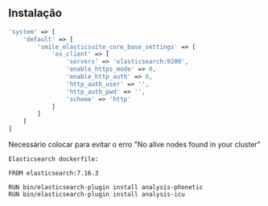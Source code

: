 ## Instalação

```php
'system' => [
    'default' => [
        'smile_elasticsuite_core_base_settings' => [
            'es_client' => [
                'servers' => 'elasticsearch:9200',
                'enable_https_mode' => 0,
                'enable_http_auth' => 0,
                'http_auth_user' => '',
                'http_auth_pwd' => '',
                'scheme' => 'http'
            ]
        ]
    ]
]
```

Necessário colocar para evitar o erro "No alive nodes found in your cluster"

`Elasticsearch dockerfile:`

```docker
FROM elasticsearch:7.16.3

RUN bin/elasticsearch-plugin install analysis-phonetic
RUN bin/elasticsearch-plugin install analysis-icu
```